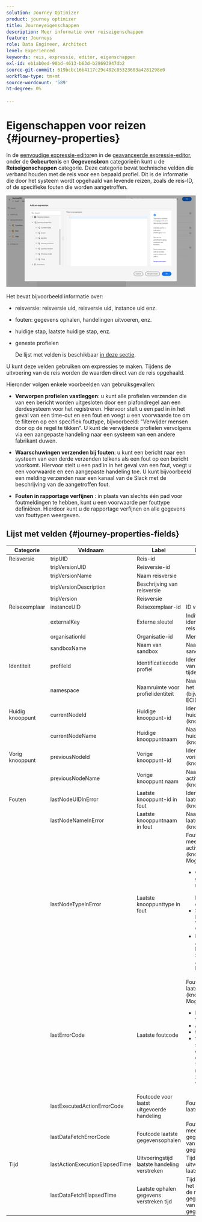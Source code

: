 ```yaml
---
solution: Journey Optimizer
product: journey optimizer
title: Journeyeigenschappen
description: Meer informatie over reiseigenschappen
feature: Journeys
role: Data Engineer, Architect
level: Experienced
keywords: reis, expressie, editor, eigenschappen
exl-id: eb1ab0ed-90bd-4613-b63d-b28693947db2
source-git-commit: 619bcbc16b4117c29c482c85323603a4281298e0
workflow-type: tm+mt
source-wordcount: '589'
ht-degree: 0%

---
```


# Eigenschappen voor reizen {#journey-properties}

In de [eenvoudige expressie-editor](../condition-activity.md#about_condition)en in de [geavanceerde expressie-editor](../expression/expressionadvanced.md), onder de **Gebeurtenis** en **Gegevensbron** categorieën kunt u de **Reiseigenschappen** categorie. Deze categorie bevat technische velden die verband houden met de reis voor een bepaald profiel. Dit is de informatie die door het systeem wordt opgehaald van levende reizen, zoals de reis-ID, of de specifieke fouten die worden aangetroffen.

![](../assets/journey-properties.png)

Het bevat bijvoorbeeld informatie over:

* reisversie: reisversie uid, reisversie uid, instance uid enz.
* fouten: gegevens ophalen, handelingen uitvoeren, enz.
* huidige stap, laatste huidige stap, enz.
* geneste profielen

  De lijst met velden is beschikbaar [in deze sectie](#journey-properties-fields).

U kunt deze velden gebruiken om expressies te maken. Tijdens de uitvoering van de reis worden de waarden direct van de reis opgehaald.

Hieronder volgen enkele voorbeelden van gebruiksgevallen:

* **Verworpen profielen vastleggen**: u kunt alle profielen verzenden die van een bericht worden uitgesloten door een plafondregel aan een derdesysteem voor het registreren. Hiervoor stelt u een pad in in het geval van een time-out en een fout en voegt u een voorwaarde toe om te filteren op een specifiek fouttype, bijvoorbeeld: &quot;Verwijder mensen door op de regel te tikken&quot;. U kunt de verwijderde profielen vervolgens via een aangepaste handeling naar een systeem van een andere fabrikant duwen.

* **Waarschuwingen verzenden bij fouten**: u kunt een bericht naar een systeem van een derde verzenden telkens als een fout op een bericht voorkomt. Hiervoor stelt u een pad in in het geval van een fout, voegt u een voorwaarde en een aangepaste handeling toe. U kunt bijvoorbeeld een melding verzenden naar een kanaal van de Slack met de beschrijving van de aangetroffen fout.

* **Fouten in rapportage verfijnen** : in plaats van slechts één pad voor foutmeldingen te hebben, kunt u een voorwaarde per fouttype definiëren. Hierdoor kunt u de rapportage verfijnen en alle gegevens van fouttypen weergeven.

## Lijst met velden {#journey-properties-fields}

| Categorie | Veldnaam | Label | Beschrijving |
|---|---|---|------------|
| Reisversie | tripUID | Reis-id | |
| | tripVersionUID | Reisversie-id | |
| | tripVersionName | Naam reisversie | |
| | tripVersionDescription | Beschrijving van reisversie | |
| | tripVersion | Reisversie | |
| Reisexemplaar | instanceUID | Reisexemplaar-id | ID van de instantie |
| | externalKey | Externe sleutel | Individuele identificatie die de reis veroorzaakt |
| | organisationId | Organisatie-id | Merkorganisatie |
| | sandboxName | Naam van sandbox | Naam van de sandbox |
| Identiteit | profileId | Identificatiecode profiel | Identificatiecode van het profiel tijdens de reis |
| | namespace | Naamruimte voor profielidentiteit | Naamruimte van het profiel in de rit (bijvoorbeeld: ECID) |
| Huidig knooppunt | currentNodeId | Huidige knooppunt-id | Identifier van de huidige activiteit (knooppunt) |
| | currentNodeName | Huidige knooppuntnaam | Naam van de huidige activiteit (knooppunt) |
| Vorig knooppunt | previousNodeId | Vorige knooppunt-id | Identifier van de vorige activiteit (knooppunt) |
| | previousNodeName | Vorige knooppunt naam | Naam van de vorige activiteit (knooppunt) |
| Fouten | lastNodeUIDInError | Laatste knooppunt-id in fout | Identifier van de laatste activiteit (knooppunt) in fout |
| | lastNodeNameInError | Laatste knooppuntnaam in fout | Naam van de laatste activiteit (knooppunt) in fout |
| | lastNodeTypeInError | Laatste knooppunttype in fout | Fouttype van de meest recente activiteit (knooppunt) in fout. Mogelijke typen:<ul><li>Gebeurtenissen: gebeurtenissen, reacties, SQ (bijvoorbeeld: kwalificatie als doelgroep)</li><li>Stroombeheer: Einde, Voorwaarde, Wacht</li><li>Handelingen: ACS-handelingen, Springen, Aangepaste handeling</li></ul> |
| | lastErrorCode | Laatste foutcode | Foutcode van de laatste activiteit (knooppunt) in fout. Mogelijke fouten: <ul><li>HTTP-foutcodes</li><li>afgetopt</li><li>timedOut</li><li>fout (voorbeeld: standaard in geval van een onverwachte fout. Dit mag niet of zeer zelden voorkomen.)</li></ul> |
| | lastExecutedActionErrorCode | Foutcode voor laatst uitgevoerde handeling | Foutcode van de laatste foutactie |
| | lastDataFetchErrorCode | Foutcode laatste gegevensophalen | Foutcode van de meest recente gegevensopname van gegevensbronnen |
| Tijd | lastActionExecutionElapsedTime | Uitvoeringstijd laatste handeling verstreken | Tijd besteed aan uitvoering van de laatste handeling |
| | lastDataFetchElapsedTime | Laatste ophalen gegevens verstreken tijd | Tijd besteed aan het uitvoeren van de nieuwste gegevensopname van gegevensbronnen |
